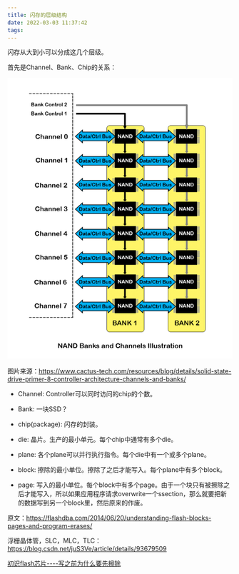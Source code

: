 ```yaml
---
title: 闪存的层级结构
date: 2022-03-03 11:37:42
tags:
---
```


闪存从大到小可以分成这几个层级。

首先是Channel、Bank、Chip的关系：

![](闪存的层级结构/2022-03-03-11-43-09.png)

图片来源：<https://www.cactus-tech.com/resources/blog/details/solid-state-drive-primer-8-controller-architecture-channels-and-banks/>

- Channel: Controller可以同时访问的chip的个数。

- Bank: 一块SSD？

- chip(package): 闪存的封装。

- die: 晶片。生产的最小单元。每个chip中通常有多个die。

- plane: 各个plane可以并行执行指令。每个die中有一个或多个plane。

- block: 擦除的最小单位。擦除了之后才能写入。每个plane中有多个block。

- page: 写入的最小单位。每个block中有多个page。由于一个块只有被擦除之后才能写入，所以如果应用程序请求overwrite一个ssection，那么就要把新的数据写到另一个block里，然后原来的作废。

原文：<https://flashdba.com/2014/06/20/understanding-flash-blocks-pages-and-program-erases/>

浮栅晶体管，SLC，MLC，TLC：<https://blog.csdn.net/juS3Ve/article/details/93679509>

[初识flash芯片----写之前为什么要先擦除](https://blog.csdn.net/frank_jb/article/details/123781097)
